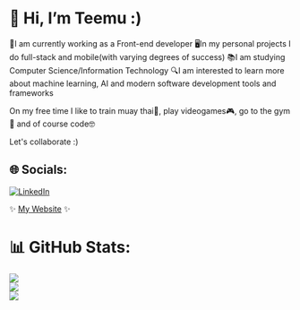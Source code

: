 # 👋 Hi, I’m Teemu :)

🔭I am currently working as a Front-end developer
🖥In my personal projects I do full-stack and mobile(with varying degrees of success)
📚I am studying Computer Science/Information Technology
🔍I am interested to learn more about machine learning, AI and modern software development tools and frameworks

On my free time I like to train muay thai🥊, play videogames🎮, go to the gym💪 and of course code🤓

Let's collaborate :)

## 🌐 Socials:
[![LinkedIn](https://img.shields.io/badge/LinkedIn-%230077B5.svg?logo=linkedin&logoColor=white)]([https://linkedin.com/in/anastasia-pirus](https://www.linkedin.com/in/temevh/)) 

✨ [My Website](https://www.teemuh.com) ✨

# 📊 GitHub Stats:
![](https://github-readme-stats.vercel.app/api?username=temevh&theme=darcula&hide_border=true&include_all_commits=false&count_private=false)<br/>
![](https://github-readme-streak-stats.herokuapp.com/?user=temevh&theme=darcula&hide_border=true)<br/>
![](https://github-readme-stats.vercel.app/api/top-langs/?username=temevh&theme=darcula&hide_border=true&include_all_commits=false&count_private=false&layout=compact)


<!-- Proudly created with GPRM ( https://gprm.itsvg.in ) -->
